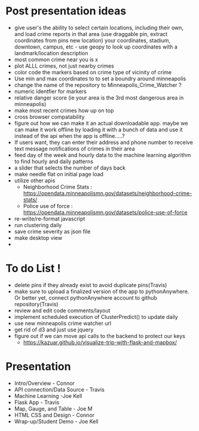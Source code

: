 
# Post presentation ideas
- give user's the ability to select certain locations, including their own, and load crime reports in that area (use draggable pin, extract coordinates from pins new location) your coordinates, stadium, downtown, campus, etc
      - use geopy to look up coordinates with a landmark/location description
- most common crime near you is x
- plot ALLL crimes, not just nearby crimes
- color code the markers based on crime type of vicinity of crime
- Use min and max coordinates to to set a boundry around minneapolis
- change the name of the repository to Minneapolis_Crime_Watcher ?
- numeric identfier for markers
- relative danger score (ie your area is the 3rd most dangerous area in minneapolis)
- make most recent crimes how up on top
- cross browser compatability
- figure out how we can make it an actual downloadable app. maybe we can make it work offline by loading it with a bunch of data and use it instead of the api when the app is offline.....?
- If users want, they can enter their address and phone number to receive text message notifications of crimes in their area
- feed day of the week and hourly data to the machine learning algorithm to find hourly and daily patterns
- a slider that selects the number of days back
- make needle flat on initial page load
- utilize other apis
     - Neighborhood Crime Stats :  https://opendata.minneapolismn.gov/datasets/neighborhood-crime-stats/
     - Police use of force : https://opendata.minneapolismn.gov/datasets/police-use-of-force
- re-write/re-format javascript
- run clustering daily
- save crime severity as json file
- make desktop view
- 



# **To do List !**

- delete pins if they already exist to avoid duplicate pins(Travis)
- make sure to upload a finalized version of the app to pythonAnywhere. Or better yet, connect pythonAnywhere account to github repository(Travis)
- review and edit code comments/layout
- implement scheduled execution of ClusterPredict() to update daily
- use new minneapolis crime watcher url
- get rid of d3 and just use jquery
- figure out if we can move api calls to the backend to protect our keys
     - https://kazuar.github.io/visualize-trip-with-flask-and-mapbox/











# Presentation
- Intro/Overview - Connor
- API connection/Data Source - Travis
- Machine Learning -Joe Kell
- Flask App - Travis
- Map, Gauge, and Table - Joe M
- HTML CSS and Design - Connor
- Wrap-up/Student Demo - Joe Kell
